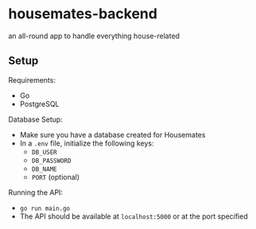 # housemates-backend
an all-round app to handle everything house-related

## Setup
Requirements:
- Go
- PostgreSQL

Database Setup:
- Make sure you have a database created for Housemates
- In a `.env` file, initialize the following keys:
  - `DB_USER`
  - `DB_PASSWORD`
  - `DB_NAME`
  - `PORT` (optional)
 
Running the API:
- `go run main.go`
- The API should be available at `localhost:5000` or at the port specified
